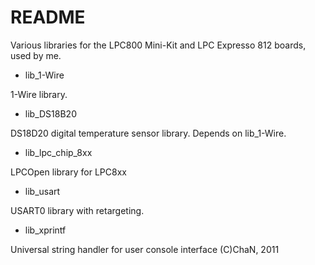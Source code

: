 # README #

Various libraries for the LPC800 Mini-Kit and LPC Expresso 812 boards, used by me.

* lib_1-Wire

1-Wire library.

* lib_DS18B20
  
DS18D20 digital temperature sensor library. Depends on lib_1-Wire.
  
* lib_lpc_chip_8xx

LPCOpen library for LPC8xx

* lib_usart

USART0 library with retargeting.

* lib_xprintf

Universal string handler for user console interface  (C)ChaN, 2011

